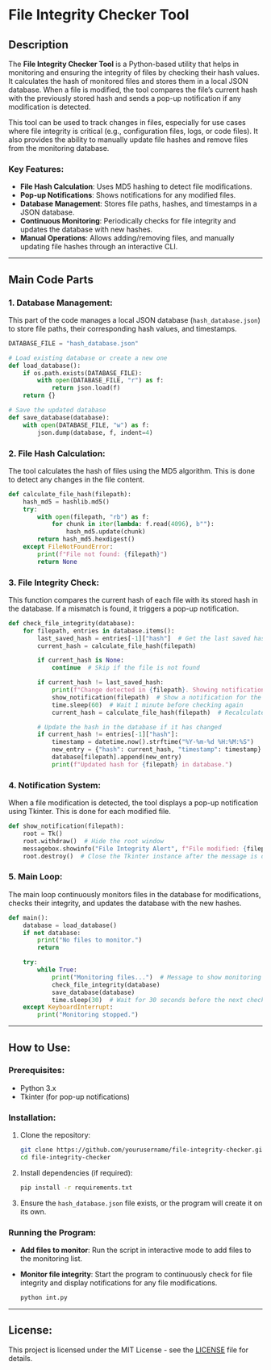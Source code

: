 # File Integrity Checker Tool

## Description

The **File Integrity Checker Tool** is a Python-based utility that helps in monitoring and ensuring the integrity of files by checking their hash values. It calculates the hash of monitored files and stores them in a local JSON database. When a file is modified, the tool compares the file’s current hash with the previously stored hash and sends a pop-up notification if any modification is detected.

This tool can be used to track changes in files, especially for use cases where file integrity is critical (e.g., configuration files, logs, or code files). It also provides the ability to manually update file hashes and remove files from the monitoring database.

### Key Features:
- **File Hash Calculation**: Uses MD5 hashing to detect file modifications.
- **Pop-up Notifications**: Shows notifications for any modified files.
- **Database Management**: Stores file paths, hashes, and timestamps in a JSON database.
- **Continuous Monitoring**: Periodically checks for file integrity and updates the database with new hashes.
- **Manual Operations**: Allows adding/removing files, and manually updating file hashes through an interactive CLI.

---

## Main Code Parts

### 1. **Database Management**:
This part of the code manages a local JSON database (`hash_database.json`) to store file paths, their corresponding hash values, and timestamps.

```python
DATABASE_FILE = "hash_database.json"

# Load existing database or create a new one
def load_database():
    if os.path.exists(DATABASE_FILE):
        with open(DATABASE_FILE, "r") as f:
            return json.load(f)
    return {}

# Save the updated database
def save_database(database):
    with open(DATABASE_FILE, "w") as f:
        json.dump(database, f, indent=4)
```

### 2. **File Hash Calculation**:
The tool calculates the hash of files using the MD5 algorithm. This is done to detect any changes in the file content.

```python
def calculate_file_hash(filepath):
    hash_md5 = hashlib.md5()
    try:
        with open(filepath, "rb") as f:
            for chunk in iter(lambda: f.read(4096), b""):
                hash_md5.update(chunk)
        return hash_md5.hexdigest()
    except FileNotFoundError:
        print(f"File not found: {filepath}")
        return None
```

### 3. **File Integrity Check**:
This function compares the current hash of each file with its stored hash in the database. If a mismatch is found, it triggers a pop-up notification.

```python
def check_file_integrity(database):
    for filepath, entries in database.items():
        last_saved_hash = entries[-1]["hash"]  # Get the last saved hash
        current_hash = calculate_file_hash(filepath)

        if current_hash is None:
            continue  # Skip if the file is not found

        if current_hash != last_saved_hash:
            print(f"Change detected in {filepath}. Showing notification.")
            show_notification(filepath)  # Show a notification for the modified file
            time.sleep(60)  # Wait 1 minute before checking again
            current_hash = calculate_file_hash(filepath)  # Recalculate hash

        # Update the hash in the database if it has changed
        if current_hash != entries[-1]["hash"]:
            timestamp = datetime.now().strftime("%Y-%m-%d %H:%M:%S")
            new_entry = {"hash": current_hash, "timestamp": timestamp}
            database[filepath].append(new_entry)
            print(f"Updated hash for {filepath} in database.")
```

### 4. **Notification System**:
When a file modification is detected, the tool displays a pop-up notification using Tkinter. This is done for each modified file.

```python
def show_notification(filepath):
    root = Tk()
    root.withdraw()  # Hide the root window
    messagebox.showinfo("File Integrity Alert", f"File modified: {filepath}")
    root.destroy()  # Close the Tkinter instance after the message is displayed
```

### 5. **Main Loop**:
The main loop continuously monitors files in the database for modifications, checks their integrity, and updates the database with the new hashes.

```python
def main():
    database = load_database()
    if not database:
        print("No files to monitor.")
        return

    try:
        while True:
            print("Monitoring files...")  # Message to show monitoring is active
            check_file_integrity(database)
            save_database(database)
            time.sleep(30)  # Wait for 30 seconds before the next check
    except KeyboardInterrupt:
        print("Monitoring stopped.")
```

---

## How to Use:

### Prerequisites:
- Python 3.x
- Tkinter (for pop-up notifications)

### Installation:

1. Clone the repository:
    ```bash
    git clone https://github.com/yourusername/file-integrity-checker.git
    cd file-integrity-checker
    ```

2. Install dependencies (if required):
    ```bash
    pip install -r requirements.txt
    ```

3. Ensure the `hash_database.json` file exists, or the program will create it on its own.

### Running the Program:

- **Add files to monitor**:
  Run the script in interactive mode to add files to the monitoring list.
  
- **Monitor file integrity**:
  Start the program to continuously check for file integrity and display notifications for any file modifications.
  
    ```bash
    python int.py
    ```

---

## License:
This project is licensed under the MIT License - see the [LICENSE](LICENSE) file for details.


